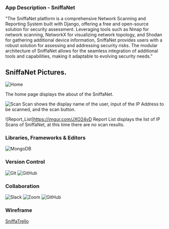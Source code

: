 ### App Description - SniffaNet

"The SniffaNet platform is a comprehensive Network Scanning and Reporting System built with Django, offering a free and open-source solution for security assessment. Leveraging tools such as Nmap for network scanning, NetworkX for visualizing network topology, and Shodan for gathering additional device information, SniffaNet provides users with a robust solution for assessing and addressing security risks. The modular architecture of SniffaNet allows for the 
seamless integration of additional tools and capabilities, making it adaptable to evolving security needs."

## SniffaNet Pictures.


![Home](https://imgur.com/wCaZieL)

The home page displays the about of the SniffaNet.

![Scan](https://imgur.com/ohF9Cuc)
Scan shows the display name of the user, input of the IP Address to be scanned, and the scan button.

![Report_List]https://imgur.com/JXO24vD
Report List displays the list of IP Scans of SniffaNet, at this time there are no scan results.

### Libraries, Frameworks & Editors
![MongoDB](https://img.shields.io/badge/MongoDB-%234ea94b.svg?style=for-the-badge&logo=mongodb&logoColor=white)

### Version Control
![Git](https://img.shields.io/badge/git-%23F05033.svg?style=for-the-badge&logo=git&logoColor=white)
![GitHub](https://img.shields.io/badge/github-%23121011.svg?style=for-the-badge&logo=github&logoColor=white)
</br>

### Collaboration
![Slack](https://img.shields.io/badge/Slack-4A154B?style=for-the-badge&logo=slack&logoColor=white)
![Zoom](https://img.shields.io/badge/Zoom-2D8CFF?style=for-the-badge&logo=zoom&logoColor=white)
![GitHub](https://img.shields.io/badge/github-%23121011.svg?style=for-the-badge&logo=github&logoColor=white)

### Wireframe 
[SniffaTrello](https://trello.com/b/HEY8w2ZN/sniffanet)

